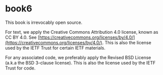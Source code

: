 # book6

This book is irrevocably open source.

For text, we apply the Creative Commons Attribution 4.0 license, known as CC BY 4.0. See [https://creativecommons.org/licenses/by/4.0/](https://creativecommons.org/licenses/by/4.0/). This is also the license used by the IETF Trust for certain IETF materials.

For any associated code, we preferably apply the Revised BSD License (a.k.a the BSD 3-clause license). This is also the license used by the IETF Trust for code.
